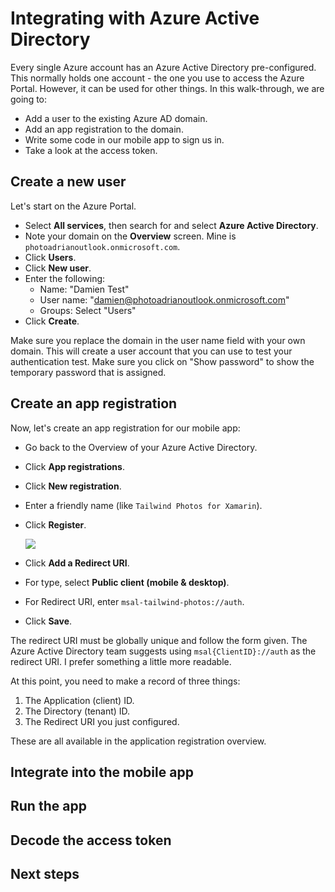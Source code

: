 # Integrating with Azure Active Directory

Every single Azure account has an Azure Active Directory pre-configured.  This normally holds one account - the one you use to access the Azure Portal.  However, it can be used for other things.  In this walk-through, we are going to:

* Add a user to the existing Azure AD domain.
* Add an app registration to the domain.
* Write some code in our mobile app to sign us in.
* Take a look at the access token.

## Create a new user

Let's start on the Azure Portal.

* Select **All services**, then search for and select **Azure Active Directory**.
* Note your domain on the **Overview** screen.  Mine is `photoadrianoutlook.onmicrosoft.com`.
* Click **Users**.
* Click **New user**.
* Enter the following:
  * Name: "Damien Test"
  * User name: "damien@photoadrianoutlook.onmicrosoft.com"
  * Groups: Select "Users"
* Click **Create**.

Make sure you replace the domain in the user name field with your own domain.  This will create a user account that you can use to test your authentication test.  Make sure you click on "Show password" to show the temporary password that is assigned.

## Create an app registration

Now, let's create an app registration for our mobile app:

* Go back to the Overview of your Azure Active Directory.
* Click **App registrations**.
* Click **New registration**.
* Enter a friendly name (like `Tailwind Photos for Xamarin`).
* Click **Register**.

    ![](img/aad.png)

* Click **Add a Redirect URI**.
* For type, select **Public client (mobile & desktop)**.
* For Redirect URI, enter `msal-tailwind-photos://auth`.
* Click **Save**.

The redirect URI must be globally unique and follow the form given.  The Azure Active Directory team suggests using `msal{ClientID}://auth` as the redirect URI.  I prefer something a little more readable.

At this point, you need to make a record of three things:

1. The Application (client) ID.
2. The Directory (tenant) ID.
3. The Redirect URI you just configured.

These are all available in the application registration overview.  

## Integrate into the mobile app

## Run the app

## Decode the access token

## Next steps
